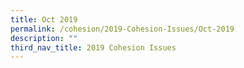 ```yaml
---
title: Oct 2019
permalink: /cohesion/2019-Cohesion-Issues/Oct-2019
description: ""
third_nav_title: 2019 Cohesion Issues
---
```

